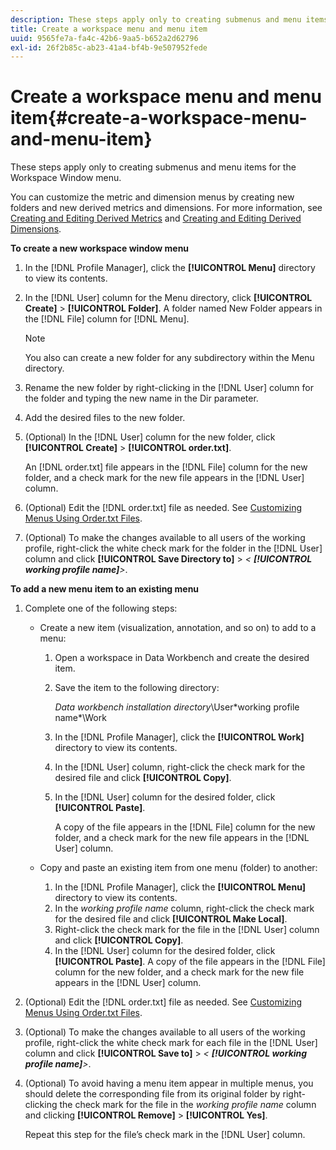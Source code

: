 ```yaml
---
description: These steps apply only to creating submenus and menu items for the Workspace Window menu.
title: Create a workspace menu and menu item
uuid: 9565fe7a-fa4c-42b6-9aa5-b652a2d62796
exl-id: 26f2b85c-ab23-41a4-bf4b-9e507952fede
---
```

# Create a workspace menu and menu item{#create-a-workspace-menu-and-menu-item}

These steps apply only to creating submenus and menu items for the Workspace Window menu.

You can customize the metric and dimension menus by creating new folders and new derived metrics and dimensions. For more information, see [Creating and Editing Derived Metrics](../../../../home/c-get-started/c-admin-intrf/c-prof-mgr/c-drvd-mtrcs.md#concept-e41723b342a849309874b26232224a40) and [Creating and Editing Derived Dimensions](../../../../home/c-get-started/c-admin-intrf/c-prof-mgr/c-dvrd-dim.md#concept-ece3c3ea8cdf4fc796680173993bff93).

**To create a new workspace window menu**

1. In the [!DNL Profile Manager], click the **[!UICONTROL Menu]** directory to view its contents. 
1. In the [!DNL User] column for the Menu directory, click **[!UICONTROL Create]** > **[!UICONTROL Folder]**. A folder named New Folder appears in the [!DNL File] column for [!DNL Menu].

   >[!NOTE]
   >
   >You also can create a new folder for any subdirectory within the Menu directory.

1. Rename the new folder by right-clicking in the [!DNL User] column for the folder and typing the new name in the Dir parameter. 
1. Add the desired files to the new folder. 
1. (Optional) In the [!DNL User] column for the new folder, click **[!UICONTROL Create]** > **[!UICONTROL order.txt]**.

   An [!DNL order.txt] file appears in the [!DNL File] column for the new folder, and a check mark for the new file appears in the [!DNL User] column. 

1. (Optional) Edit the [!DNL order.txt] file as needed. See [Customizing Menus Using Order.txt Files](../../../../home/c-get-started/c-intf-anlys-ftrs/c-ctm-menus/t-cstm-menus-ordr-files.md#task-a391800a8dd444deb3e1516d5189f999). 
1. (Optional) To make the changes available to all users of the working profile, right-click the white check mark for the folder in the [!DNL User] column and click **[!UICONTROL Save Directory to]** > *< **[!UICONTROL working profile name]**>*.

**To add a new menu item to an existing menu**

1. Complete one of the following steps:

    * Create a new item (visualization, annotation, and so on) to add to a menu:

        1. Open a workspace in Data Workbench and create the desired item. 
        1. Save the item to the following directory:

           *Data workbench installation directory*\User\*working profile name*\Work 
        
        1. In the [!DNL Profile Manager], click the **[!UICONTROL Work]** directory to view its contents. 
        1. In the [!DNL User] column, right-click the check mark for the desired file and click **[!UICONTROL Copy]**. 
        1. In the [!DNL User] column for the desired folder, click **[!UICONTROL Paste]**.

           A copy of the file appears in the [!DNL File] column for the new folder, and a check mark for the new file appears in the [!DNL User] column.

    * Copy and paste an existing item from one menu (folder) to another:

        1. In the [!DNL Profile Manager], click the **[!UICONTROL Menu]** directory to view its contents. 
        1. In the *working profile name* column, right-click the check mark for the desired file and click **[!UICONTROL Make Local]**. 
        1. Right-click the check mark for the file in the [!DNL User] column and click **[!UICONTROL Copy]**. 
        1. In the [!DNL User] column for the desired folder, click **[!UICONTROL Paste]**. A copy of the file appears in the [!DNL File] column for the new folder, and a check mark for the new file appears in the [!DNL User] column.

1. (Optional) Edit the [!DNL order.txt] file as needed. See [Customizing Menus Using Order.txt Files](../../../../home/c-get-started/c-intf-anlys-ftrs/c-ctm-menus/t-cstm-menus-ordr-files.md#task-a391800a8dd444deb3e1516d5189f999). 
1. (Optional) To make the changes available to all users of the working profile, right-click the white check mark for each file in the [!DNL User] column and click **[!UICONTROL Save to]** > *< **[!UICONTROL working profile name]**>*. 
1. (Optional) To avoid having a menu item appear in multiple menus, you should delete the corresponding file from its original folder by right-clicking the check mark for the file in the *working profile name* column and clicking **[!UICONTROL Remove]** > **[!UICONTROL Yes]**.

   Repeat this step for the file’s check mark in the [!DNL User] column.
